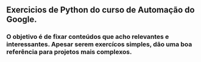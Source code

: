 ## Exercicios de Python do curso de Automação do Google.

### O objetivo é de fixar conteúdos que acho relevantes e interessantes. Apesar serem exercícos simples, dão uma boa referência para projetos mais complexos.  
 
 
 
